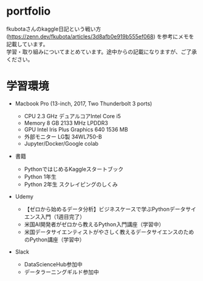 # portfolio
fkubotaさんのkaggle日記という戦い方(https://zenn.dev/fkubota/articles/3d8afb0e919b555ef068) を参考にメモを記載しています。</br>
学習・取り組みについてまとめています。途中からの記載になりますが、ご了承ください。

# 学習環境
- Macbook Pro (13-inch, 2017, Two Thunderbolt 3 ports)
  - CPU 2.3 GHz デュアルコアIntel Core i5
  - Memory 8 GB 2133 MHz LPDDR3
  - GPU Intel Iris Plus Graphics 640 1536 MB
  - 外部モニター LG製 34WL750-B
  - Jupyter/Docker/Google colab

- 書籍
  - PythonではじめるKaggleスタートブック
  - Python 1年生
  - Python 2年生 スクレイピングのしくみ 

- Udemy
  - 【ゼロから始めるデータ分析】ビジネスケースで学ぶPythonデータサイエンス入門（1週目完了）
  - 米国AI開発者がゼロから教えるPython入門講座（学習中）
  - 米国データサイエンティストがやさしく教えるデータサイエンスのためのPython講座（学習中）

- Slack
  - DataScienceHub参加中
  - データラーニングギルド参加中
